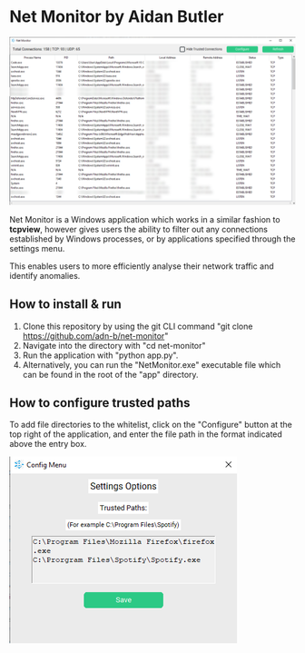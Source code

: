 # Net Monitor by Aidan Butler

![Demo](assets/readme/demo.png)

Net Monitor is a Windows application which works in a similar fashion to **tcpview**, however gives users the ability to filter out any connections established by Windows processes, or by applications specified through the settings menu. 

This enables users to more efficiently analyse their network traffic and identify anomalies.

## How to install & run

1. Clone this repository by using the git CLI command "git clone https://github.com/adn-b/net-monitor"
2. Navigate into the directory with "cd net-monitor"
3. Run the application with "python app.py". 
4. Alternatively, you can run the "NetMonitor.exe" executable file which can be found in the root of the "app" directory.

## How to configure trusted paths

To add file directories to the whitelist, click on the "Configure" button at the top right of the application, and enter the file path in the format indicated above the entry box.

![Config Demo](assets/readme/configdemo.png)